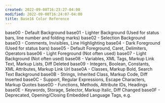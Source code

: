 ```yaml
---
created: 2022-09-08T16:23:27-04:00
modified: 2022-09-08T16:24:07-04:00
title: Base16 Color Reference
---
```


base00 - Default Background
base01 - Lighter Background (Used for status bars, line number and folding marks)
base02 - Selection Background
base03 - Comments, Invisibles, Line Highlighting
base04 - Dark Foreground (Used for status bars)
base05 - Default Foreground, Caret, Delimiters, Operators
base06 - Light Foreground (Not often used)
base07 - Light Background (Not often used)
base08 - Variables, XML Tags, Markup Link Text, Markup Lists, Diff Deleted
base09 - Integers, Boolean, Constants, XML Attributes, Markup Link Url
base0A - Classes, Markup Bold, Search Text Background
base0B - Strings, Inherited Class, Markup Code, Diff Inserted
base0C - Support, Regular Expressions, Escape Characters, Markup Quotes
base0D - Functions, Methods, Attribute IDs, Headings
base0E - Keywords, Storage, Selector, Markup Italic, Diff Changed
base0F - Deprecated, Opening/Closing Embedded Language Tags, e.g. <?php ?>
